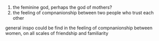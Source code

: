 1. the feminine god, perhaps the god of mothers? 
2. the feeling of compnanionship between two people who trust each other

general inspo could be find in the feeling of compnanionship between women, on all scales of friendship and familiarity
